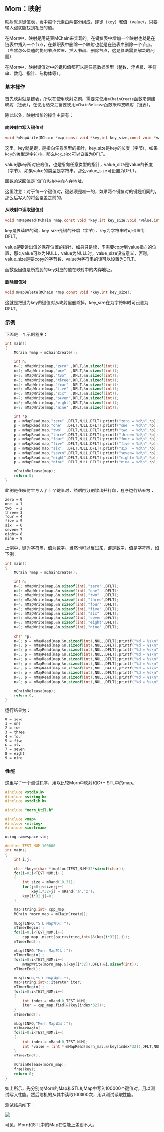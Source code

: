 ## Morn：映射

映射就是键值表，表中每个元素由两部分组成，即键（key）和值（value），只要输入键就能找到相应的值。

在Morn中，映射是用链表MChain来实现的。在键值表中增加一个映射也就是在链表中插入一个节点，在兼职表中删除一个映射也就是在链表中删除一个节点。（当然怎么快速的找到节点位置、插入节点、删除节点，这是算法需要解决的问题）

在Morn中，映射键值对中的键和值都可以是任意数据类型（整数、浮点数、字符串、数组、指针、结构体等）。



### 基本操作

首先映射就是链表，所以在使用映射之前，需要先使用`mChainCreate`函数来创建映射（链表），在使用结束后需要使用`mChainRelease`函数来释放映射（链表）。

除此以外，映射增加的操作主要有：



#### 向映射中写入键值对

``` c
void *mMapWrite(MChain *map,const void *key,int key_size,const void *value,int value_size);
```

这里，key就是键，是指向任意类型的指针，key_size是key的长度（字节），如果key的类型是字符串，那么key_size可以设置为DFLT。

value是key所对应的值，也是指向任意类型的指针，value_size是value的长度（字节），如果value的类型是字符串，那么value_size可设置为DFLT。

函数的返回值是“值”在映射中的内存地址。

这里注意：对于每一个键值对，键必须是唯一的，如果两个键值对的键是相同的，那么后写入的将会覆盖之前的。



#### 从映射中读取键值对

```c
void *mMapRead(MChain *map,const void *key,int key_size,void *value,int value_size);
```

key是要读取的键，key_size是键的长度（字节），key为字符串时可设置为DFLT。

value是要读出值的保存位置的指针，如果只是读，不需要copy到value指向的位置，那么value可以为NULL，value为NULL时，value_size没有意义，否则，value_size是要copy的字节数，value为字符串的话可以设置为DFLT。

函数返回值是所找到的key对应的值在映射中的内存地址。



#### 删除键值对

```c
void mMapDelete(MChain *map,const void *key,int key_size);
```

这就是把键为key的键值对从映射里删除掉。key_size在为字符串时可设置为DFLT。



### 示例

下面是一个示例程序：

```c
int main()
{
    MChain *map = mChainCreate();
    
    int n;
    n=0; mMapWrite(map,"zero" ,DFLT,&n,sizeof(int));
    n=1; mMapWrite(map,"one"  ,DFLT,&n,sizeof(int));
    n=2; mMapWrite(map,"two"  ,DFLT,&n,sizeof(int));
    n=3; mMapWrite(map,"three",DFLT,&n,sizeof(int));
    n=4; mMapWrite(map,"four" ,DFLT,&n,sizeof(int));
    n=5; mMapWrite(map,"five" ,DFLT,&n,sizeof(int));
    n=6; mMapWrite(map,"six"  ,DFLT,&n,sizeof(int));
    n=7; mMapWrite(map,"seven",DFLT,&n,sizeof(int));
    n=8; mMapWrite(map,"eight",DFLT,&n,sizeof(int));
    n=9; mMapWrite(map,"nine" ,DFLT,&n,sizeof(int));
    
    int *p;
    p = mMapRead(map,"zero" ,DFLT,NULL,DFLT);printf("zero = %d\n",*p);
    p = mMapRead(map,"one"  ,DFLT,NULL,DFLT);printf("one  = %d\n",*p); 
    p = mMapRead(map,"two"  ,DFLT,NULL,DFLT);printf("two  = %d\n",*p); 
    p = mMapRead(map,"three",DFLT,NULL,DFLT);printf("three= %d\n",*p);
    p = mMapRead(map,"four" ,DFLT,NULL,DFLT);printf("four = %d\n",*p);
    p = mMapRead(map,"five" ,DFLT,NULL,DFLT);printf("five = %d\n",*p);
    p = mMapRead(map,"six"  ,DFLT,NULL,DFLT);printf("six  = %d\n",*p);
    p = mMapRead(map,"seven",DFLT,NULL,DFLT);printf("seven= %d\n",*p);
    p = mMapRead(map,"eight",DFLT,NULL,DFLT);printf("eight= %d\n",*p);
    p = mMapRead(map,"nine" ,DFLT,NULL,DFLT);printf("nine = %d\n",*p);
    
    mChainRelease(map);
    return 0;
}
```

此例是往映射里写入了十个键值对，然后再分别读出并打印，程序运行结果为：

```
zero = 0
one  = 1
two  = 2
three= 3
four = 4
five = 5
six  = 6
seven= 7
eight= 8
nine = 9
```

上例中，键为字符串，值为数字。当然也可以反过来，键是数字，值是字符串，如下例：

```c
int main()
{
    MChain *map = mChainCreate();
    
    int n;
    n=0; mMapWrite(map,&n,sizeof(int),"zero" ,DFLT);
    n=1; mMapWrite(map,&n,sizeof(int),"one"  ,DFLT);
    n=2; mMapWrite(map,&n,sizeof(int),"two"  ,DFLT);
    n=3; mMapWrite(map,&n,sizeof(int),"three",DFLT);
    n=4; mMapWrite(map,&n,sizeof(int),"four" ,DFLT);
    n=5; mMapWrite(map,&n,sizeof(int),"five" ,DFLT);
    n=6; mMapWrite(map,&n,sizeof(int),"six"  ,DFLT);
    n=7; mMapWrite(map,&n,sizeof(int),"seven",DFLT);
    n=8; mMapWrite(map,&n,sizeof(int),"eight",DFLT);
    n=9; mMapWrite(map,&n,sizeof(int),"nine" ,DFLT);
    
    char *p;
    n=0; p = mMapRead(map,&n,sizeof(int),NULL,DFLT);printf("%d = %s\n",n,p);
    n=1; p = mMapRead(map,&n,sizeof(int),NULL,DFLT);printf("%d = %s\n",n,p); 
    n=2; p = mMapRead(map,&n,sizeof(int),NULL,DFLT);printf("%d = %s\n",n,p); 
    n=3; p = mMapRead(map,&n,sizeof(int),NULL,DFLT);printf("%d = %s\n",n,p);
    n=4; p = mMapRead(map,&n,sizeof(int),NULL,DFLT);printf("%d = %s\n",n,p);
    n=5; p = mMapRead(map,&n,sizeof(int),NULL,DFLT);printf("%d = %s\n",n,p);
    n=6; p = mMapRead(map,&n,sizeof(int),NULL,DFLT);printf("%d = %s\n",n,p);
    n=7; p = mMapRead(map,&n,sizeof(int),NULL,DFLT);printf("%d = %s\n",n,p);
    n=8; p = mMapRead(map,&n,sizeof(int),NULL,DFLT);printf("%d = %s\n",n,p);
    n=9; p = mMapRead(map,&n,sizeof(int),NULL,DFLT);printf("%d = %s\n",n,p);
    
    mChainRelease(map);
    return 0;
}
```

运行结果为：

```
0 = zero  
1 = one   
2 = two   
3 = three 
4 = four  
5 = five  
6 = six   
7 = seven 
8 = eight 
9 = nine  
```



### 性能

这里写了一个测试程序，用以比较Morn中映射和C++ STL中的map。

```c
#include <stdio.h>
#include <string.h>
#include <stdlib.h>

#include "morn_Util.h"

#include <map>
#include <string>
#include <iostream>

using namespace std;

#define TEST_NUM 100000
int main()
{
    int i,j;
    
    char *key=(char *)malloc(TEST_NUM*32*sizeof(char));
    for(i=0;i<TEST_NUM;i++)
    {
        int size = mRand(10,31);
        for(j=0;j<size;j++)
            key[i*32+j] = mRand('a','z');
        key[i*32+j]=0;
    }
    
    map<string,int> cpp_map;
    MChain *morn_map = mChainCreate();
    
    mLog(INFO,"STL Map写入：");
    mTimerBegin();
    for(i=0;i<TEST_NUM;i++)
        cpp_map.insert(pair<string,int>(&(key[i*32]),i));
    mTimerEnd();
    
    mLog(INFO,"Morn Map写入：");
    mTimerBegin();
    for(i=0;i<TEST_NUM;i++)
        mMapWrite(morn_map,&(key[i*32]),DFLT,&i,sizeof(int));
    mTimerEnd();
    
    mLog(INFO,"STL Map读出：");
    map<string,int>::iterator iter;
    mTimerBegin();
    for(i=0;i<TEST_NUM;i++)
    {
        int index = mRand(0,TEST_NUM);
        iter = cpp_map.find(&(key[index*32]));
    }
    mTimerEnd();
    
    mLog(INFO,"Morn Map读出：");
    mTimerBegin();
    for(i=0;i<TEST_NUM;i++)
    {
        int index = mRand(0,TEST_NUM);
        int *value = (int *)mMapRead(morn_map,&(key[index*32]),DFLT,NULL,DFLT);
    }
    mTimerEnd();
    
    mChainRelease(morn_map);
    free(key);
    return 0;
}
```

如上所示，先分别向Morn的Map和STL的Map中写入100000个键值对，用以测试写入性能。然后随机的从其中读取100000次，用以测试读取性能。

测试结果如下：

![](映射.PNG)

可见，Morn和STL中的Map在性能上差别不大。








